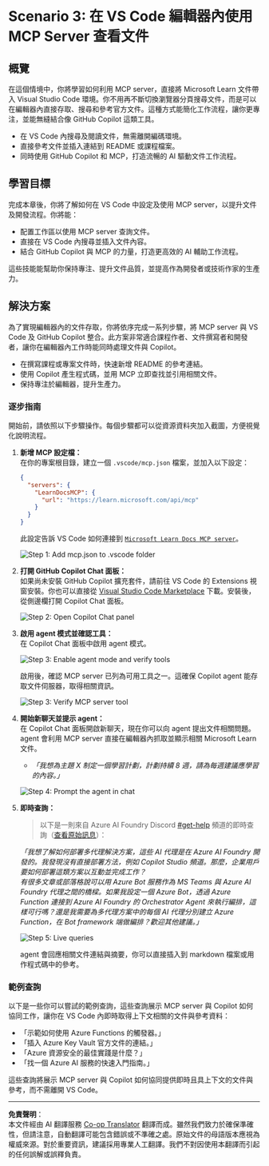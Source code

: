 <!--
CO_OP_TRANSLATOR_METADATA:
{
  "original_hash": "db532b1ec386c9ce38c791653dc3c881",
  "translation_date": "2025-06-21T14:36:10+00:00",
  "source_file": "09-CaseStudy/docs-mcp/solution/scenario3/README.md",
  "language_code": "hk"
}
-->
# Scenario 3: 在 VS Code 編輯器內使用 MCP Server 查看文件

## 概覽

在這個情境中，你將學習如何利用 MCP server，直接將 Microsoft Learn 文件帶入 Visual Studio Code 環境。你不用再不斷切換瀏覽器分頁搜尋文件，而是可以在編輯器內直接存取、搜尋和參考官方文件。這種方式能簡化工作流程，讓你更專注，並能無縫結合像 GitHub Copilot 這類工具。

- 在 VS Code 內搜尋及閱讀文件，無需離開編碼環境。
- 直接參考文件並插入連結到 README 或課程檔案。
- 同時使用 GitHub Copilot 和 MCP，打造流暢的 AI 驅動文件工作流程。

## 學習目標

完成本章後，你將了解如何在 VS Code 中設定及使用 MCP server，以提升文件及開發流程。你將能：

- 配置工作區以使用 MCP server 查詢文件。
- 直接在 VS Code 內搜尋並插入文件內容。
- 結合 GitHub Copilot 與 MCP 的力量，打造更高效的 AI 輔助工作流程。

這些技能能幫助你保持專注、提升文件品質，並提高作為開發者或技術作家的生產力。

## 解決方案

為了實現編輯器內的文件存取，你將依序完成一系列步驟，將 MCP server 與 VS Code 及 GitHub Copilot 整合。此方案非常適合課程作者、文件撰寫者和開發者，讓你在編輯器內工作時能同時處理文件與 Copilot。

- 在撰寫課程或專案文件時，快速新增 README 的參考連結。
- 使用 Copilot 產生程式碼，並用 MCP 立即查找並引用相關文件。
- 保持專注於編輯器，提升生產力。

### 逐步指南

開始前，請依照以下步驟操作。每個步驟都可以從資源資料夾加入截圖，方便視覺化說明流程。

1. **新增 MCP 設定檔：**  
   在你的專案根目錄，建立一個 `.vscode/mcp.json` 檔案，並加入以下設定：  
   ```json
   {
     "servers": {
       "LearnDocsMCP": {
         "url": "https://learn.microsoft.com/api/mcp"
       }
     }
   }
   ```  
   此設定告訴 VS Code 如何連接到 [`Microsoft Learn Docs MCP server`](https://github.com/MicrosoftDocs/mcp)。
   
   ![Step 1: Add mcp.json to .vscode folder](../../../../../../translated_images/step1-mcp-json.c06a007fccc3edfaf0598a31903c9ec71476d9fd3ae6c1b2b4321fd38688ca4b.hk.png)
    
2. **打開 GitHub Copilot Chat 面板：**  
   如果尚未安裝 GitHub Copilot 擴充套件，請前往 VS Code 的 Extensions 視窗安裝。你也可以直接從 [Visual Studio Code Marketplace](https://marketplace.visualstudio.com/items?itemName=GitHub.copilot-chat) 下載。安裝後，從側邊欄打開 Copilot Chat 面板。

   ![Step 2: Open Copilot Chat panel](../../../../../../translated_images/step2-copilot-panel.f1cc86e9b9b8cd1a85e4df4923de8bafee4830541ab255e3c90c09777fed97db.hk.png)

3. **啟用 agent 模式並確認工具：**  
   在 Copilot Chat 面板中啟用 agent 模式。

   ![Step 3: Enable agent mode and verify tools](../../../../../../translated_images/step3-agent-mode.cdc32520fd7dd1d149c3f5226763c1d85a06d3c041d4cc983447625bdbeff4d4.hk.png)

   啟用後，確認 MCP server 已列為可用工具之一。這確保 Copilot agent 能存取文件伺服器，取得相關資訊。
   
   ![Step 3: Verify MCP server tool](../../../../../../translated_images/step3-verify-mcp-tool.76096a6329cbfecd42888780f322370a0d8c8fa003ed3eeb7ccd23f0fc50c1ad.hk.png)

4. **開始新聊天並提示 agent：**  
   在 Copilot Chat 面板開啟新聊天，現在你可以向 agent 提出文件相關問題。agent 會利用 MCP server 直接在編輯器內抓取並顯示相關 Microsoft Learn 文件。

   - *「我想為主題 X 制定一個學習計劃，計劃持續 8 週，請為每週建議應學習的內容。」*

   ![Step 4: Prompt the agent in chat](../../../../../../translated_images/step4-prompt-chat.12187bb001605efc5077992b621f0fcd1df12023c5dce0464f8eb8f3d595218f.hk.png)

5. **即時查詢：**

   > 以下是一則來自 Azure AI Foundry Discord [#get-help](https://discord.gg/D6cRhjHWSC) 頻道的即時查詢（[查看原始訊息](https://discord.com/channels/1113626258182504448/1385498306720829572)）：
   
   *「我想了解如何部署多代理解決方案，這些 AI 代理是在 Azure AI Foundry 開發的。我發現沒有直接部署方法，例如 Copilot Studio 頻道。那麼，企業用戶要如何部署這類方案以互動並完成工作？  
   有很多文章或部落格說可以用 Azure Bot 服務作為 MS Teams 與 Azure AI Foundry 代理之間的橋樑。如果我設定一個 Azure Bot，透過 Azure Function 連接到 Azure AI Foundry 的 Orchestrator Agent 來執行編排，這樣可行嗎？還是我需要為多代理方案中的每個 AI 代理分別建立 Azure Function，在 Bot framework 端做編排？歡迎其他建議。」*

   ![Step 5: Live queries](../../../../../../translated_images/step5-live-queries.49db3e4a50bea27327e3cb18c24d263b7d134930d78e7392f9515a1c00264a7f.hk.png)

   agent 會回應相關文件連結與摘要，你可以直接插入到 markdown 檔案或用作程式碼中的參考。

### 範例查詢

以下是一些你可以嘗試的範例查詢，這些查詢展示 MCP server 與 Copilot 如何協同工作，讓你在 VS Code 內即時取得上下文相關的文件與參考資料：

- 「示範如何使用 Azure Functions 的觸發器。」
- 「插入 Azure Key Vault 官方文件的連結。」
- 「Azure 資源安全的最佳實踐是什麼？」
- 「找一個 Azure AI 服務的快速入門指南。」

這些查詢將展示 MCP server 與 Copilot 如何協同提供即時且具上下文的文件與參考，而不需離開 VS Code。

---

**免責聲明**：  
本文件經由 AI 翻譯服務 [Co-op Translator](https://github.com/Azure/co-op-translator) 翻譯而成。雖然我們致力於確保準確性，但請注意，自動翻譯可能包含錯誤或不準確之處。原始文件的母語版本應視為權威來源。對於重要資訊，建議採用專業人工翻譯。我們不對因使用本翻譯而引起的任何誤解或誤釋負責。